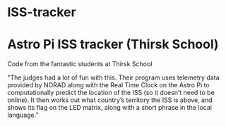 # ISS-tracker
# Astro Pi ISS tracker (Thirsk School)

Code from the fantastic students at Thirsk School

"The judges had a lot of fun with this. Their program uses telemetry data provided by NORAD along with the Real Time Clock on the Astro Pi to computationally predict the location of the ISS (so it doesn’t need to be online). It then works out what country’s territory the ISS is above, and shows its flag on the LED matrix, along with a short phrase in the local language."﻿
